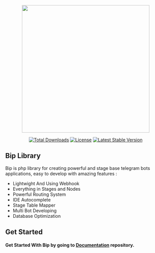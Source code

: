 <p align="center"><a href="https://github.com/biplib/bip" target="_blank"><img src="https://user-images.githubusercontent.com/87861266/222534511-7555ac3a-0de5-4b24-be9a-bb1ee504d4a7.png" width="400"></a></p>
<p align="center">
<a href="https://packagist.org/packages/biplib/bip"><img src="https://img.shields.io/packagist/dt/biplib/bip" alt="Total Downloads"></a>
<a href="https://packagist.org/packages/biplib/bip"><img src="https://img.shields.io/packagist/l/biplib/bip" alt="License"></a>
<a href="https://packagist.org/packages/biplib/bip"><img src="https://img.shields.io/packagist/v/biplib/bip" alt="Latest Stable Version"></a>
</p>

## Bip Library
Bip is php library for creating powerful and stage base telegram bots applications, easy to develop with amazing features :

- Lightwight And Using Webhook
- Everything in Stages and Nodes
- Powerful Routing System
- IDE Autocomplete
- Stage Table Mapper 
- Multi Bot Developing
- Database Optimization


## Get Started
#### Get Started With Bip by going to [Documentation](https://github.com/BipLib/docs) repository.

